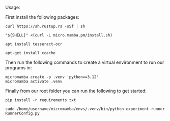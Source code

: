 Usage:

First install the following packages:

    curl https://sh.rustup.rs -sSf | sh

    "${SHELL}" <(curl -L micro.mamba.pm/install.sh)

    apt install tesseract-ocr

    apt-get install ccache

Then run the following commands to create a virtual environment to run our programs in:

    micromamba create -p .venv 'python==3.12'
    micromamba activate .venv

Finally from our root folder you can run the following to get started:

    pip install -r requirements.txt

    sudo /home/username/micromamba/envs/.venv/bin/python experiment-runner RunnerConfig.py
